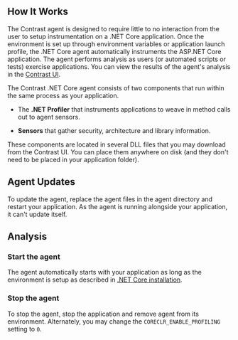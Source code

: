 <!--
title: ".NET Agent Usage"
description: "General Usage of the Contrast .NET Core Agent"
tags: "installation usage agent .NET Core"
-->

## How It Works

The Contrast agent is designed to require little to no interaction from the user to setup instrumentation on a .NET Core application. Once the environment is set up through environment variables or application launch profile, the .NET Core agent automatically instruments the ASP.NET Core application. The agent performs analysis as users (or automated scripts or tests) exercise applications. You can view the results of the agent's analysis in the [Contrast UI](https://app.contrastsecurity.com).

The Contrast .NET Core agent consists of two components that run within the same process as your application.

* The **.NET Profiler** that instruments applications to weave in method calls out to agent sensors. 

* **Sensors** that gather security, architecture and library information. 

These components are located in several DLL files that you may download from the Contrast UI. You can place them anywhere on disk (and they don't need to be placed in your application folder).

## Agent Updates

To update the agent, replace the agent files in the agent directory and restart your application. As the agent is running alongside your application, it can't update itself.

## Analysis

### Start the agent 

The agent automatically starts with your application as long as the environment is setup as described in [.NET Core installation](installation-netcoreinstall.html).  

### Stop the agent 

To stop the agent, stop the application and remove agent from its environment. Alternately, you may change the `CORECLR_ENABLE_PROFILING` setting to `0`.

